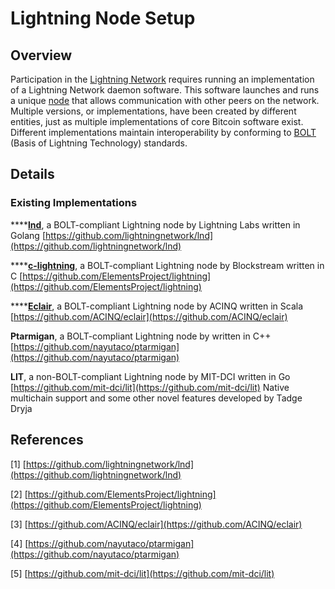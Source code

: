 # Lightning Node Setup

## Overview

Participation in the [Lightning Network](../../lightning-technology/lightning/lightning-network.md) requires running an implementation of a Lightning Network daemon software. This software launches and runs a unique [node](../../lightning-technology/lightning/node.md) that allows communication with other peers on the network. Multiple versions, or implementations, have been created by different entities, just as multiple implementations of core Bitcoin software exist. Different implementations maintain interoperability by conforming to [BOLT](../../lightning-technology/lightning/basics-of-lightning-technology-bolt.md) \(Basis of Lightning Technology\) standards.

## Details

### Existing Implementations

\*\*\*\*[**lnd**](lnd.md), a BOLT-compliant Lightning node by Lightning Labs written in Golang [https://github.com/lightningnetwork/lnd](https://github.com/lightningnetwork/lnd)

\*\*\*\*[**c-lightning**](c-lightning.md), a BOLT-compliant Lightning node by Blockstream written in C [https://github.com/ElementsProject/lightning](https://github.com/ElementsProject/lightning)

\*\*\*\*[**Eclair**](eclair.md), a BOLT-compliant Lightning node by ACINQ written in Scala [https://github.com/ACINQ/eclair](https://github.com/ACINQ/eclair)

**Ptarmigan**, a BOLT-compliant Lightning node by written in C++ [https://github.com/nayutaco/ptarmigan](https://github.com/nayutaco/ptarmigan)

**LIT**, a non-BOLT-compliant Lightning node by MIT-DCI written in Go [https://github.com/mit-dci/lit](https://github.com/mit-dci/lit) Native multichain support and some other novel features developed by Tadge Dryja

## References

\[1\] [https://github.com/lightningnetwork/lnd](https://github.com/lightningnetwork/lnd)

\[2\] [https://github.com/ElementsProject/lightning](https://github.com/ElementsProject/lightning)

\[3\] [https://github.com/ACINQ/eclair](https://github.com/ACINQ/eclair)

\[4\] [https://github.com/nayutaco/ptarmigan](https://github.com/nayutaco/ptarmigan)

\[5\] [https://github.com/mit-dci/lit](https://github.com/mit-dci/lit)

